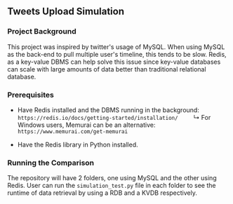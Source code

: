 ## Tweets Upload Simulation

### Project Background

This project was inspired by twitter's usage of MySQL. When using MySQL as the back-end to pull multiple user's timeline, this tends to be slow. 
Redis, as a key-value DBMS can help solve this issue since key-value databases can scale with large amounts of data better than traditional relational database. 

### Prerequisites

- Have Redis installed and the DBMS running in the background: ```https://redis.io/docs/getting-started/installation/```
‎ ‎ ‎ ‎ ‎ ‎ ‎ ‎ ‎ ‎ ‎ ↳ For Windows users, Memurai can be an alternative: ```https://www.memurai.com/get-memurai```

- Have the Redis library in Python installed.

### Running the Comparison

The repository will have 2 folders, one using MySQL and the other using Redis. User can run the ```simulation_test.py``` file in each folder
to see the runtime of data retrieval by using a RDB and a KVDB respectively. 

 
